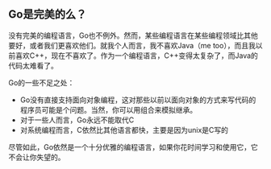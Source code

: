 ## Go是完美的么？

没有完美的编程语言，Go也不例外。然而，某些编程语言在某些编程领域比其他要好，或者我们更喜欢他们。就我个人而言，我不喜欢Java（me too），而且我以前喜欢C++，现在不喜欢了。作为一个编程语言，C++变得太复杂了，而Java的代码太难看了。

Go的一些不足之处：

* Go没有直接支持面向对象编程，这对那些以前以面向对象的方式来写代码的程序员可能是个问题。当然，你可以用组合来模拟继承。
* 对于一些人而言，Go永远不能取代C
* 对系统编程而言，C依然比其他语言都快，主要是因为unix是C写的

尽管如此，Go依然是一个十分优雅的编程语言，如果你花时间学习和使用它，它不会让你失望的。